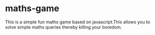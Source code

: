 # maths-game
This is a simple fun maths game based on javascript.This allows you to solve simple maths queries thereby killing your boredom.
